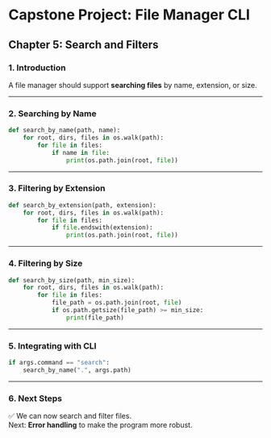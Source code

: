 # Capstone Project: File Manager CLI
## Chapter 5: Search and Filters

### 1. Introduction
A file manager should support **searching files** by name, extension, or size.  

---

### 2. Searching by Name
```python
def search_by_name(path, name):
    for root, dirs, files in os.walk(path):
        for file in files:
            if name in file:
                print(os.path.join(root, file))
```

---

### 3. Filtering by Extension
```python
def search_by_extension(path, extension):
    for root, dirs, files in os.walk(path):
        for file in files:
            if file.endswith(extension):
                print(os.path.join(root, file))
```

---

### 4. Filtering by Size
```python
def search_by_size(path, min_size):
    for root, dirs, files in os.walk(path):
        for file in files:
            file_path = os.path.join(root, file)
            if os.path.getsize(file_path) >= min_size:
                print(file_path)
```

---

### 5. Integrating with CLI
```python
if args.command == "search":
    search_by_name(".", args.path)
```

---

### 6. Next Steps
✅ We can now search and filter files.  
Next: **Error handling** to make the program more robust.
